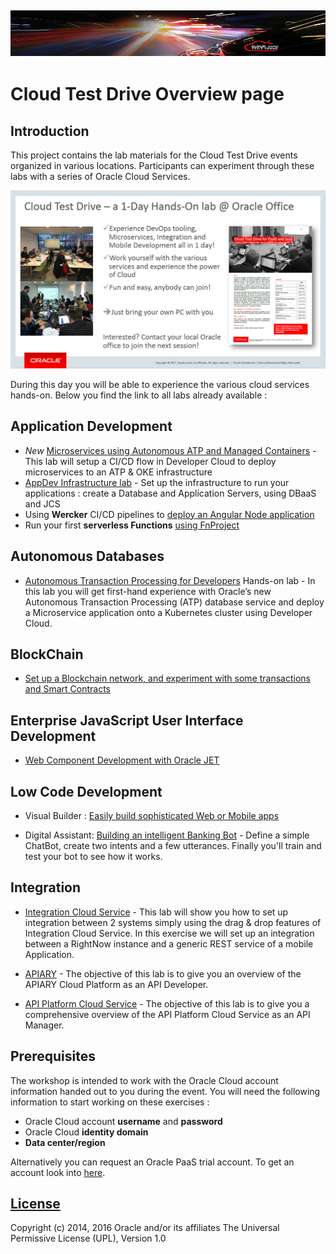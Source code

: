 ![](common/images/customer.logo2.png)
---
# Cloud Test Drive Overview page #

## Introduction ##

This project contains the lab materials for the Cloud Test Drive events organized in various locations.  Participants can experiment through these labs with a series of Oracle Cloud Services.  

![](common/images/Introslide.PNG)

During this day you will be able to experience the various cloud services hands-on.  Below you find the link to all labs already available : 


## Application Development ##
+ *New* [Microservices using Autonomous ATP and Managed Containers](AppDev/ATP-OKE/README.md) - This lab will setup a CI/CD flow in Developer Cloud to deploy microservices to an ATP & OKE infrastructure
+ [AppDev Infrastructure lab](AppDev/AppDevInfra.md) - Set up the infrastructure to run your applications : create a Database and Application Servers, using DBaaS and JCS
+ Using **Wercker** CI/CD pipelines to [deploy an Angular Node application](AppDev/K8S/readme.md)
+ Run your first **serverless Functions** [using FnProject](AppDev/functions/function2_lab.md)



## Autonomous Databases

- [Autonomous Transaction Processing for Developers](ATP/readme.md) Hands-on lab - In this lab you will get first-hand experience with Oracle’s new Autonomous Transaction Processing (ATP) database service and deploy a Microservice application onto a Kubernetes cluster using Developer Cloud.




## BlockChain ##
+ [Set up a Blockchain network, and experiment with some transactions and Smart Contracts](BlockChain/readme.md)

  

## Enterprise JavaScript User Interface Development ##

+ [Web Component Development with Oracle JET](https://github.com/geertjanw/ojet-training/blob/master/README.md)

  

## Low Code Development ##
+ Visual Builder : [Easily build sophisticated Web or Mobile apps](AppDev/vbcs/readme.md)

+ Digital Assistant: [Building an intelligent Banking Bot](Mobile/IntelligentBots/readme.md) - Define a simple ChatBot, create two intents and a few utterances.  Finally you'll train and test your bot to see how it works.

  


## Integration ##

+ [Integration Cloud Service](Integration/readme.md) - This lab will show you how to set up integration between 2 systems simply using the drag & drop features of Integration Cloud Service.  In this exercise we will set up an integration between a RightNow instance and a generic REST service of a mobile Application.

+ [APIARY](Integration/APICS/APIPCS-DesignFirst.md) - The objective of this lab is to give you an overview of the APIARY Cloud Platform as an API Developer. 

+ [API Platform Cloud Service](Integration/APICS/APIPCS-Manager.md) - The objective of this lab is to give you a comprehensive overview of the API Platform Cloud Service as an API Manager. 


## Prerequisites ##

The workshop is intended to work with the Oracle Cloud account information handed out to you during the event.  You will need the following information to start working on these exercises :

+ Oracle Cloud account **username** and **password**
+ Oracle Cloud **identity domain**
+ **Data center/region**

Alternatively you can request an Oracle PaaS trial account. To get an account look into [here](common/request.for.trial.md).



## [License](LICENSE)
Copyright (c) 2014, 2016 Oracle and/or its affiliates
The Universal Permissive License (UPL), Version 1.0
